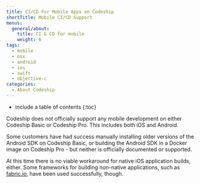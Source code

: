 ```yaml
---
title: CI/CD For Mobile Apps on Codeship
shortTitle: Mobile CI/CD Support
menus:
  general/about:
    title: CI & CD for mobile
    weight: 6
tags:
  - mobile
  - osx
  - android
  - ios
  - swift
  - objective-c
categories:
  - About Codeship  
---
```


* include a table of contents
{:toc}

Codeship does not officially support any mobile development on either Codeship Basic or Codeship Pro. This includes both iOS and Android.

Some customers have had success manually installing older versions of the Android SDK on Codeship Basic, or building the Android SDK in a Docker image on Codeship Pro - but neither is officially documented or supported.

At this time there is no viable workaround for native iOS application builds, either. Some frameworks for building non-native applications, such as [fabric.io](https://get.fabric.io), have been used successfully, though.
